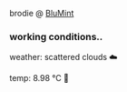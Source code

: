 brodie @ [BluMint](https://www.linkedin.com/company/blumint-io/)

<!--weather_start-->
### working conditions..

weather: scattered clouds ☁️

temp: 8.98 °C 🧥

<!--weather_end-->
